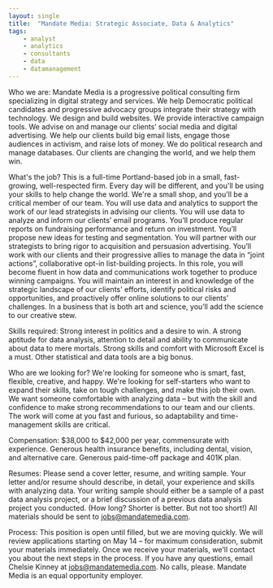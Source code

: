 ```yaml
---
layout: single
title:  "Mandate Media: Strategic Associate, Data & Analytics"
tags: 
    - analyst
    - analytics
    - consultants
    - data
    - datamanagement
---
```


Who we are: Mandate Media is a progressive political consulting firm specializing in digital strategy and services. We help Democratic political candidates and progressive advocacy groups integrate their strategy with technology. We design and build websites. We provide interactive campaign tools. We advise on and manage our clients’ social media and digital advertising. We help our clients build big email lists, engage those audiences in activism, and raise lots of money. We do political research and manage databases. Our clients are changing the world, and we help them win.

What's the job? This is a full-time Portland-based job in a small, fast-growing, well-respected firm.  Every day will be different, and you'll be using your skills to help change the world.  We're a small shop, and you'll be a critical member of our team.
You will use data and analytics to support the work of our lead strategists in advising our clients. You will use data to analyze and inform our clients’ email programs.  You’ll produce regular reports on fundraising performance and return on investment.  You’ll propose new ideas for testing and segmentation.  You will partner with our strategists to bring rigor to acquisition and persuasion advertising.   You’ll work with our clients and their progressive allies to manage the data in “joint actions”, collaborative opt-in list-building projects.
In this role, you will become fluent in how data and communications work together to produce winning campaigns. You will maintain an interest in and knowledge of the strategic landscape of our clients' efforts, identify political risks and opportunities, and proactively offer online solutions to our clients’ challenges.
In a business that is both art and science, you’ll add the science to our creative stew.

Skills required: Strong interest in politics and a desire to win. A strong aptitude for data analysis, attention to detail and ability to communicate about data to mere mortals. Strong skills and comfort with Microsoft Excel is a must. Other statistical and data tools are a big bonus.

Who are we looking for? We're looking for someone who is smart, fast, flexible, creative, and happy. We're looking for self-starters who want to expand their skills, take on tough challenges, and make this job their own. We want someone comfortable with analyzing data – but with the skill and confidence to make strong recommendations to our team and our clients. The work will come at you fast and furious, so adaptability and time-management skills are critical.

Compensation: $38,000 to $42,000 per year, commensurate with experience. Generous health insurance benefits, including dental, vision, and alternative care. Generous paid-time-off package and 401K plan.

Resumes: Please send a cover letter, resume, and writing sample. Your letter and/or resume should describe, in detail, your experience and skills with analyzing data. Your writing sample should either be a sample of a past data analysis project, or a brief discussion of a previous data analysis project you conducted. (How long? Shorter is better. But not too short!) All materials should be sent to jobs@mandatemedia.com.

Process: This position is open until filled, but we are moving quickly.  We will review applications starting on May 14 – for maximum consideration, submit your materials immediately.
Once we receive your materials, we'll contact you about the next steps in the process.  If you have any questions, email Chelsie Kinney at jobs@mandatemedia.com.  No calls, please.  Mandate Media is an equal opportunity employer.
